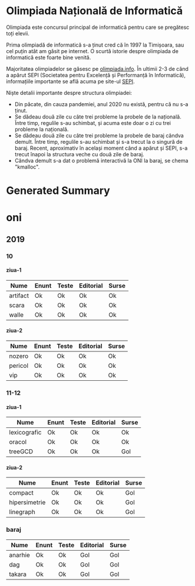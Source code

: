 # Olimpiada Națională de Informatică

Olimpiada este concursul principal de informatică pentru care se pregătesc toți elevii.

Prima olimpiadă de informatică s-a ținut cred că în 1997 la Timișoara, sau cel puțin atât 
am găsit pe internet. O scurtă istorie despre olimpiada de informatică este foarte bine
venită.

Majoritatea olimpiadelor se găsesc pe [olimpiada.info](http://olimpiada.info/index.php). În 
ultimii 2-3 de când a apărut SEPI (Societatea pentru Excelență și Performanță în Informatică),
informațiile importante se află acuma pe site-ul [SEPI](https://www.sepi.ro/despre/sepi).

Niște detalii importante despre structura olimpiadei:

* Din păcate, din cauza pandemiei, anul 2020 nu există, pentru că nu s-a ținut.
* Se dădeau două zile cu câte trei probleme la probele de la națională.
Între timp, regulile s-au schimbat, și acuma este doar o zi cu trei probleme la națională.
* Se dădeau două zile cu câte trei probleme la probele de baraj cândva demult. Între timp,
regulile s-au schimbat și s-a trecut la o singură de baraj. Recent, aproximativ în același 
moment când a apărut și SEPI, s-a trecut înapoi la structura veche cu două zile de baraj.
* Cândva demult s-a dat o problemă interactivă la ONI la baraj, se chema "kmalloc".

# Generated Summary

# oni

## 2019

### 10

#### ziua-1

| Nume | Enunt | Teste | Editorial | Surse |
| ---- | ----- | ----- | --------- | ----- |
| artifact | Ok | Ok | Ok | Ok |
| scara | Ok | Ok | Ok | Ok |
| walle | Ok | Ok | Ok | Ok |

#### ziua-2

| Nume | Enunt | Teste | Editorial | Surse |
| ---- | ----- | ----- | --------- | ----- |
| nozero | Ok | Ok | Ok | Ok |
| pericol | Ok | Ok | Ok | Ok |
| vip | Ok | Ok | Ok | Ok |

### 11-12

#### ziua-1

| Nume | Enunt | Teste | Editorial | Surse |
| ---- | ----- | ----- | --------- | ----- |
| lexicografic | Ok | Ok | Ok | Ok |
| oracol | Ok | Ok | Ok | Ok |
| treeGCD | Ok | Ok | Ok | Gol |

#### ziua-2

| Nume | Enunt | Teste | Editorial | Surse |
| ---- | ----- | ----- | --------- | ----- |
| compact | Ok | Ok | Ok | Gol |
| hipersimetrie | Ok | Ok | Ok | Gol |
| linegraph | Ok | Ok | Ok | Gol |

### baraj

| Nume | Enunt | Teste | Editorial | Surse |
| ---- | ----- | ----- | --------- | ----- |
| anarhie | Ok | Ok | Gol | Gol |
| dag | Ok | Ok | Gol | Gol |
| takara | Ok | Ok | Gol | Gol |
